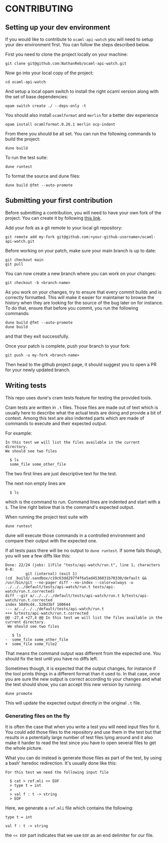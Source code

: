 # CONTRIBUTING

## Setting up your dev environment

If you would like to contribute to `ocaml-api-watch` you will need to setup
your dev environment first. You can follow the steps described below.

First you need to clone the project locally on your machine:
```
git clone git@github.com:NathanReb/ocaml-api-watch.git
```

Now go into your local copy of the project:
```
cd ocaml-api-watch
```

And setup a local opam switch to install the right ocaml version along with the
set of base dependencies:
```
opam switch create ./ --deps-only -t
```

You should also install `ocamlformat` and `merlin` for a better dev experience
```
opam install ocamlformat.0.26.1 merlin ocp-indent
```

From there you should be all set. You can run the following commands to build
the project:
```
dune build
```

To run the test suite:
```
dune runtest
```

To format the source and dune files:
```
dune build @fmt --auto-promote
```

## Submitting your first contribution

Before submitting a contribution, you will need to have your own fork of the
project. You can create it by following
[this link](https://github.com/NathanReb/ocaml-api-watch/fork).

Add your fork as a git remote to your local git repository:
```
git remote add my-fork git@github.com:<your-github-username>/ocaml-api-watch.git
```

Before working on your patch, make sure your main branch is up to date:
```
git checkout main
git pull
```

You can now create a new branch where you can work on your changes:
```
git checkout -b <branch-name>
```

As you work on your changes, try to ensure that every commit builds and is
correctly formatted. This will make it easier for maintainer to browse the
history when they are looking for the source of the bug later on for instance.
To do that, ensure that before you commit, you run the following commands:
```
dune build @fmt --auto-promote
dune build
```
and that they exit successfully.

Once your patch is complete, push your branch to your fork:
```
git push -u my-fork <branch-name>
```

Then head to the github project page, it should suggest you to open a PR
for your newly updated branch.

## Writing tests

This repo uses dune's cram tests feature for testing the provided tools.

Cram tests are written in `.t` files. Those files are made out of text which
is usually here to describe what the actual tests are doing and provide a bit
of context.
Among this text are also indented parts which are made of commands to execute
and their expected output.

For example:
```
In this test we will list the files available in the current directory.
We should see two files

  $ ls
  some_file some_other_file 
```

The two first lines are just descriptive text for the test.

The next non empty lines are
```
  $ ls
```
which is the command to run. Command lines are indented and start with a `$`.
The line right below that is the command's expected output.

When running the project test suite with
```
dune runtest
```

dune will execute those commands in a controlled environment and compare their
output with the expected one.

If all tests pass there will be no output to `dune runtest`. If some fails
though, you will see a few diffs like this:
```
Done: 22/24 (jobs: 1)File "tests/api-watch/run.t", line 1, characters 0-0:
         git (internal) (exit 1)
(cd _build/.sandbox/c19c63dd297f4f6a5ad4536031b70330/default && /usr/bin/git --no-pager diff --no-index --color=always -u ../../../default/tests/api-watch/run.t tests/api-watch/run.t.corrected)
diff --git a/../../../default/tests/api-watch/run.t b/tests/api-watch/run.t.corrected
index 58d9cd4..520d3bf 100644
--- a/../../../default/tests/api-watch/run.t
+++ b/tests/api-watch/run.t.corrected
@@ -27,4 +27,4 @@ In this test we will list the files available in the current directory.
 We should see two files
 
   $ ls
-  some_file some_other_file 
+  some_file some_file2
```

That means the command output was different from the expected one. You should
fix the test until you have no diffs left.

Sometimes though, it is expected that the output changes, for instance if the
tool prints things in a different format than it used to. In that case, once you
are sure the new output is correct according to your changes and what the test
should show, you can accept this new version by running:
```
dune promote
```

This will update the expected output directly in the original `.t` file.

### Generating files on the fly

It is often the case that when you write a test you will need input files for
it. You could add those files to the repository and use them in the test but
that results in a potentially large number of test files lying around and it
also make it harder to read the test since you have to open several files to get
the whole picture. 

What you can do instead is generate those files as part of the test, by using
a bash' heredoc redirection. It's usually done like this:

```
For this test we need the following input file

  $ cat > ref.mli << EOF
  > type t = int
  > 
  > val f : t -> string
  > EOF  

```

Here, we generate a `ref.mli` file which contains the following:
```
type t = int

val f : t -> string
```

the `<< EOF` part indicates that we use `EOF` as an end delimiter for our file.
